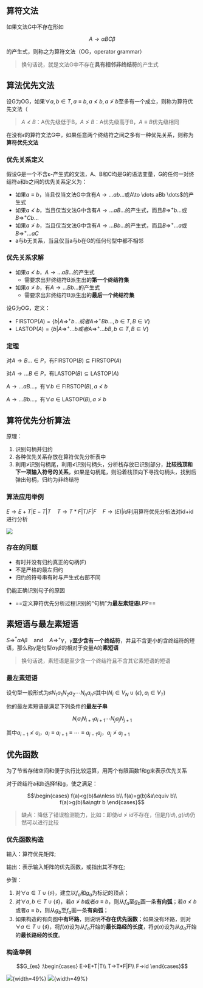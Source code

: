 ## 算符文法

如果文法G中不存在形如

$$A\to \alpha BC \beta$$

的产生式，则称之为算符文法（OG，operator grammar）

> 换句话说，就是文法G中不存在**具有相邻非终结符**的产生式

## 算法优先文法

设G为OG，如果$\forall a,b \in T, a \equiv b, a≮b, a≯b$至多有一个成立，则称为算符优先文法（

> $A ≮B$：A优先级低于B，$A ≯B$：A优先级高于B，$A\equiv B$优先级相同

在没有$\epsilon$的算符文法G中，如果任意两个终结符之间之多有一种优先关系，则称为**算符优先文法**

### 优先关系定义

假设G是一个不含ε-产生式的文法，A、B和C均是G的语法变量，G的任何一对终结符a和b之间的优先关系定义为：

- 如果$a\equiv b$，当且仅当文法G中含有$A\to \dots ab\dots$或A\to \dots aBb \dots$的产生式
- 如果$a≮b$，当且仅当文法G中含有$A\to \dots aB\dots$的产生式，而且$B\Rightarrow^+ b\dots$或$B\Rightarrow^+ Cb\dots$
- 如果$a≯b$，当且仅当文法G中含有$A\to \dots Bb \dots$的产生式，而且$B\Rightarrow^+ \dots a$或$B\Rightarrow^+ \dots aC$
- a与b无关系，当且仅当a与b在G的任何句型中都不相邻

### 优先关系求解

- 如果$a≮b$，$A\to \dots aB\dots$的产生式
    - 需要求出非终结符B派生出的**第一个终结符集**
- 如果$a≯b$，有$A\to \dots Bb \dots$的产生式
    - 需要求出非终结符B派生出的**最后一个终结符集**

设G为OG，定义：

- $\text{FIRSTOP}(A)=\{b|A\Rightarrow^+ b\dots 或者 A\Rightarrow^+ Bb\dots, b\in T,B \in V\}$
- $\text{LASTOP}(A)=\{b|A\Rightarrow^+ \dots b 或者 A\Rightarrow^+ \dots bB, b\in T,B \in V\}$

### 定理

对$A\to B\dots \in P$，有$\text{FIRSTOP}(B)\subseteq \text{FIRSTOP}(A)$

对$A\to \dots B\in P$，有$\text{LASTOP}(B)\subseteq \text{LASTOP}(A)$

$A\to \dots aB\dots$，有$\forall b\in \text{FIRSTOP}(B), a \nless b$

$A\to \dots Bb\dots$，有$\forall a\in \text{LASTOP}(B), a\ngtr b$

## 算符优先分析算法

原理：

1. 识别句柄并归约
2. 各种优先关系存放在算符优先分析表中
3. 利用$\ngtr$识别句柄尾，利用$\nless$识别句柄头，分析栈存放已识别部分，**比较栈顶和下一项输入符号的关系**，如果是句柄尾，则沿着栈顶向下寻找句柄头，找到后弹出句柄，归约为非终结符

### 算法应用举例

$E→E+T|E-T|T \quad T→T*F|T/F|F \quad F→(E)|id$利用算符优先分析法对id+id进行分析

![](image-24.png)

### 存在的问题

- 有时并没有归约真正的句柄(F)
- 不是严格的最左归约
- 归约的符号串有时与产生式右部不同

仍能正确识别句子的原因

- ==定义算符优先分析过程识别的“句柄”为**最左素短语**LPP==

## 素短语与最左素短语

$S\Rightarrow^* \alpha A \beta \quad \text{and} \quad A\Rightarrow^+ \gamma$，$\gamma$**至少含有一个终结符**，并且不含更小的含终结符的短语，那么称$\gamma$是句型$\alpha \gamma \beta$的相对于变量A的**素短语**

> 换句话说，素短语是至少含一个终结符且不含其它素短语的短语

### 最左素短语

设句型一般形式为$\sharp N_1a_1N_2a_2\cdots N_na_n \sharp$其中$(N_i\in V_N\cup \{\epsilon\},a_i\in V_T)$

他的最左素短语是满足下列条件的**最左子串**

$$N_ia_iN_{i+1}a_{i+1}\cdots N_ja_jN_{j+1}$$

其中$a_{i-1}\nless a_i$，$a_i\equiv a_{i+1}\equiv\cdots\equiv a_{j-1}a_j$，$a_j\ngtr a_{j+1}$

## 优先函数

为了节省存储空间和便于执行比较运算，用两个有限函数f和g来表示优先关系

对于终结符a和b选择f和g，使之满足：

$$\begin{cases}
    f(a)<g(b)&a\nless b\\
    f(a)=g(b)&a\equiv b\\
    f(a)>g(b)&a\ngtr b
\end{cases}$$

> 缺点：降低了错误检测能力，比如：即使$id\ngtr id$不存在，但是$f(id),g(id)$仍然可以进行比较

### 优先函数构造

输入：算符优先矩阵;

输出：表示输入矩阵的优先函数，或指出其不存在;

步骤：

1. 对$\forall a\in T\cup \{\sharp\}$，建立以$f_a$和$g_a$为标记的顶点；
2. 对$\forall a, b\in T\cup \{\sharp\}$，若$a≯b$或者$a≡b$，则从$f_a$至$g_b$画一条**有向弧**；若$a≮b$或者$a≡b$，则从$g_b$至$f_a$画一条**有向弧**；
3. 如果构造的有向图中**有环路**，则说明**不存在优先函数**；如果没有环路，则对$\forall a\in T\cup\{\sharp\}$，将$f(a)$设为从$f_a$开始的**最长路经的长度**，将$g(a)$设为从$g_a$开始的**最长路经的长度**。 

### 构造举例

$$G_{es} :\begin{cases}
    E→E+T|T\\
    T→T*F|F\\
    F→id
\end{cases}$$

![](image-25.png){width=49%}
![](image-26.png){width=49%}